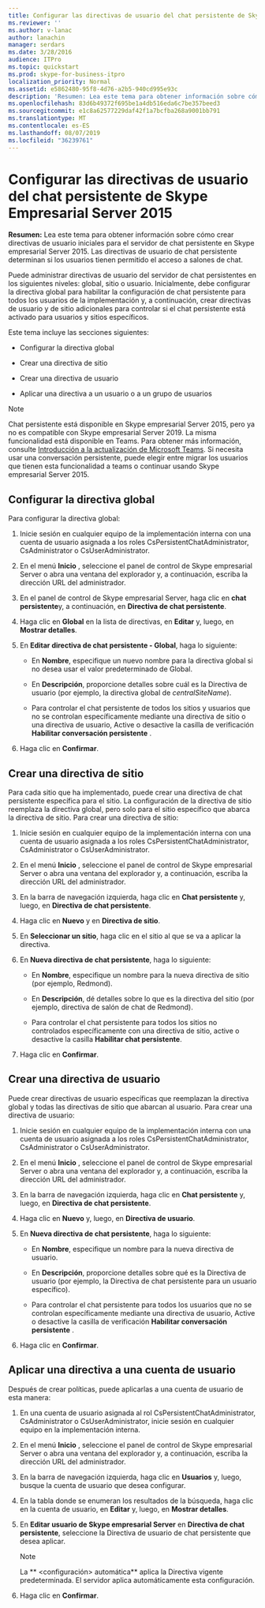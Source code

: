 ```yaml
---
title: Configurar las directivas de usuario del chat persistente de Skype Empresarial Server 2015
ms.reviewer: ''
ms.author: v-lanac
author: lanachin
manager: serdars
ms.date: 3/28/2016
audience: ITPro
ms.topic: quickstart
ms.prod: skype-for-business-itpro
localization_priority: Normal
ms.assetid: e5862480-95f8-4d76-a2b5-940cd995e93c
description: 'Resumen: Lea este tema para obtener información sobre cómo crear directivas de usuario iniciales para el servidor de chat persistente en Skype empresarial Server 2015. Las directivas de usuario de chat persistente determinan si los usuarios tienen permitido el acceso a salones de chat.'
ms.openlocfilehash: 83d6b49372f695be1a4db516eda6c7be357beed3
ms.sourcegitcommit: e1c8a62577229daf42f1a7bcfba268a9001bb791
ms.translationtype: MT
ms.contentlocale: es-ES
ms.lasthandoff: 08/07/2019
ms.locfileid: "36239761"
---
```

# <a name="configure-persistent-chat-user-policies-in-skype-for-business-server-2015"></a>Configurar las directivas de usuario del chat persistente de Skype Empresarial Server 2015
 
**Resumen:** Lea este tema para obtener información sobre cómo crear directivas de usuario iniciales para el servidor de chat persistente en Skype empresarial Server 2015. Las directivas de usuario de chat persistente determinan si los usuarios tienen permitido el acceso a salones de chat.
  
Puede administrar directivas de usuario del servidor de chat persistentes en los siguientes niveles: global, sitio o usuario. Inicialmente, debe configurar la directiva global para habilitar la configuración de chat persistente para todos los usuarios de la implementación y, a continuación, crear directivas de usuario y de sitio adicionales para controlar si el chat persistente está activado para usuarios y sitios específicos.
  
Este tema incluye las secciones siguientes:
  
- Configurar la directiva global
    
- Crear una directiva de sitio
    
- Crear una directiva de usuario
    
- Aplicar una directiva a un usuario o a un grupo de usuarios
    
> [!NOTE] 
> Chat persistente está disponible en Skype empresarial Server 2015, pero ya no es compatible con Skype empresarial Server 2019. La misma funcionalidad está disponible en Teams. Para obtener más información, consulte [Introducción a la actualización de Microsoft Teams](/microsoftteams/upgrade-start-here). Si necesita usar una conversación persistente, puede elegir entre migrar los usuarios que tienen esta funcionalidad a teams o continuar usando Skype empresarial Server 2015.

## <a name="configure-the-global-policy"></a>Configurar la directiva global

Para configurar la directiva global:
  
1. Inicie sesión en cualquier equipo de la implementación interna con una cuenta de usuario asignada a los roles CsPersistentChatAdministrator, CsAdministrator o CsUserAdministrator.
    
2. En el menú **Inicio** , seleccione el panel de control de Skype empresarial Server o abra una ventana del explorador y, a continuación, escriba la dirección URL del administrador.
    
3. En el panel de control de Skype empresarial Server, haga clic en **chat persistente**y, a continuación, en **Directiva de chat persistente**.
    
4. Haga clic en **Global** en la lista de directivas, en **Editar** y, luego, en **Mostrar detalles**.
    
5. En **Editar directiva de chat persistente - Global**, haga lo siguiente: 
    
   - En **Nombre**, especifique un nuevo nombre para la directiva global si no desea usar el valor predeterminado de Global.
    
   - En **Descripción**, proporcione detalles sobre cuál es la Directiva de usuario (por ejemplo, la directiva global de _centralSiteName_).
    
   - Para controlar el chat persistente de todos los sitios y usuarios que no se controlan específicamente mediante una directiva de sitio o una directiva de usuario, Active o desactive la casilla de verificación **Habilitar conversación persistente** .
    
6. Haga clic en **Confirmar**.
    
## <a name="create-a-site-policy"></a>Crear una directiva de sitio

Para cada sitio que ha implementado, puede crear una directiva de chat persistente específica para el sitio. La configuración de la directiva de sitio reemplaza la directiva global, pero solo para el sitio específico que abarca la directiva de sitio. Para crear una directiva de sitio:
  
1. Inicie sesión en cualquier equipo de la implementación interna con una cuenta de usuario asignada a los roles CsPersistentChatAdministrator, CsAdministrator o CsUserAdministrator.
    
2. En el menú **Inicio** , seleccione el panel de control de Skype empresarial Server o abra una ventana del explorador y, a continuación, escriba la dirección URL del administrador.
    
3. En la barra de navegación izquierda, haga clic en **Chat persistente** y, luego, en **Directiva de chat persistente**.
    
4. Haga clic en **Nuevo** y en **Directiva de sitio**.
    
5. En **Seleccionar un sitio**, haga clic en el sitio al que se va a aplicar la directiva.
    
6. En **Nueva directiva de chat persistente**, haga lo siguiente:
    
   - En **Nombre**, especifique un nombre para la nueva directiva de sitio (por ejemplo, Redmond).
    
   - En **Descripción**, dé detalles sobre lo que es la directiva del sitio (por ejemplo, directiva de salón de chat de Redmond).
    
   - Para controlar el chat persistente para todos los sitios no controlados específicamente con una directiva de sitio, active o desactive la casilla **Habilitar chat persistente**.
    
7. Haga clic en **Confirmar**.
    
## <a name="create-a-user-policy"></a>Crear una directiva de usuario

Puede crear directivas de usuario específicas que reemplazan la directiva global y todas las directivas de sitio que abarcan al usuario. Para crear una directiva de usuario:
  
1. Inicie sesión en cualquier equipo de la implementación interna con una cuenta de usuario asignada a los roles CsPersistentChatAdministrator, CsAdministrator o CsUserAdministrator.
    
2. En el menú **Inicio** , seleccione el panel de control de Skype empresarial Server o abra una ventana del explorador y, a continuación, escriba la dirección URL del administrador.
    
3. En la barra de navegación izquierda, haga clic en **Chat persistente** y, luego, en **Directiva de chat persistente**.
    
4. Haga clic en **Nuevo** y, luego, en **Directiva de usuario**.
    
5. En **Nueva directiva de chat persistente**, haga lo siguiente:
    
   - En **Nombre**, especifique un nombre para la nueva directiva de usuario.
    
   - En **Descripción**, proporcione detalles sobre qué es la Directiva de usuario (por ejemplo, la Directiva de chat persistente para un usuario específico).
    
   - Para controlar el chat persistente para todos los usuarios que no se controlan específicamente mediante una directiva de usuario, Active o desactive la casilla de verificación **Habilitar conversación persistente** .
    
6. Haga clic en **Confirmar**.
    
## <a name="apply-a-policy-to-a-user-account"></a>Aplicar una directiva a una cuenta de usuario

Después de crear políticas, puede aplicarlas a una cuenta de usuario de esta manera:
  
1. En una cuenta de usuario asignada al rol CsPersistentChatAdministrator, CsAdministrator o CsUserAdministrator, inicie sesión en cualquier equipo en la implementación interna.
    
2. En el menú **Inicio** , seleccione el panel de control de Skype empresarial Server o abra una ventana del explorador y, a continuación, escriba la dirección URL del administrador.
    
3. En la barra de navegación izquierda, haga clic en **Usuarios** y, luego, busque la cuenta de usuario que desea configurar.
    
4. En la tabla donde se enumeran los resultados de la búsqueda, haga clic en la cuenta de usuario, en **Editar** y, luego, en **Mostrar detalles**.
    
5. En **Editar usuario de Skype empresarial Server** en **Directiva de chat persistente**, seleccione la Directiva de usuario de chat persistente que desea aplicar.
    
    > [!NOTE]
    > La ** \<configuración\> automática** aplica la Directiva vigente predeterminada. El servidor aplica automáticamente esta configuración.
  
6. Haga clic en **Confirmar**.
    

